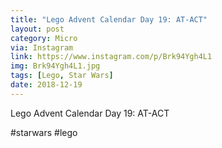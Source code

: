 ```yaml
---
title: "Lego Advent Calendar Day 19: AT-ACT"
layout: post
category: Micro
via: Instagram
link: https://www.instagram.com/p/Brk94Ygh4L1
img: Brk94Ygh4L1.jpg
tags: [Lego, Star Wars]
date: 2018-12-19
---
```

Lego Advent Calendar Day 19: AT-ACT

#starwars #lego